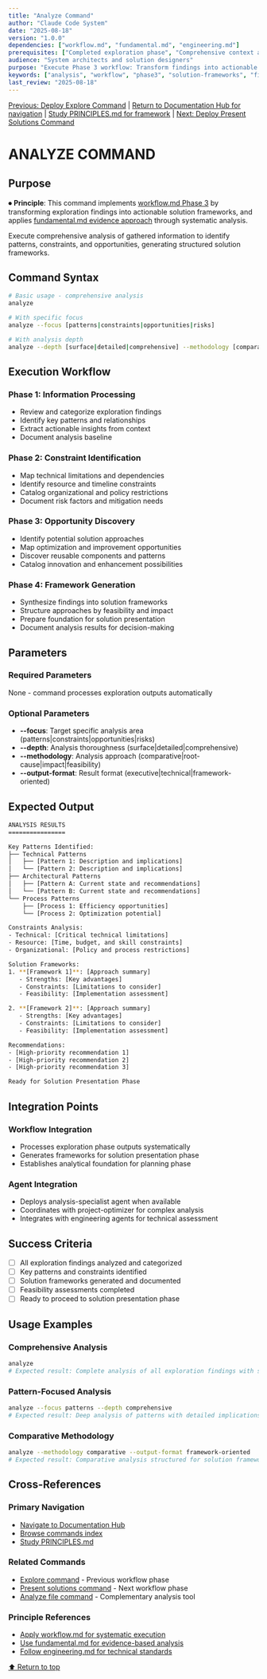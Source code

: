 ```yaml
---
title: "Analyze Command"
author: "Claude Code System"
date: "2025-08-18"
version: "1.0.0"
dependencies: ["workflow.md", "fundamental.md", "engineering.md"]
prerequisites: ["Completed exploration phase", "Comprehensive context available"]
audience: "System architects and solution designers"
purpose: "Execute Phase 3 workflow: Transform findings into actionable solution frameworks"
keywords: ["analysis", "workflow", "phase3", "solution-frameworks", "findings"]
last_review: "2025-08-18"
---
```


[Previous: Deploy Explore Command](explore.md) | [Return to Documentation Hub for navigation](../docs/index.md) | [Study PRINCIPLES.md for framework](../docs/PRINCIPLES.md) | [Next: Deploy Present Solutions Command](present-solutions.md)

# ANALYZE COMMAND

## Purpose

⏺ **Principle**: This command implements [workflow.md Phase 3](../docs/principles/workflow.md) by transforming exploration findings into actionable solution frameworks, and applies [fundamental.md evidence approach](../docs/principles/fundamental.md) through systematic analysis.

Execute comprehensive analysis of gathered information to identify patterns, constraints, and opportunities, generating structured solution frameworks.

## Command Syntax

```bash
# Basic usage - comprehensive analysis
analyze

# With specific focus
analyze --focus [patterns|constraints|opportunities|risks]

# With analysis depth
analyze --depth [surface|detailed|comprehensive] --methodology [comparative|root-cause|impact]
```

## Execution Workflow

### Phase 1: Information Processing
- Review and categorize exploration findings
- Identify key patterns and relationships
- Extract actionable insights from context
- Document analysis baseline

### Phase 2: Constraint Identification
- Map technical limitations and dependencies
- Identify resource and timeline constraints
- Catalog organizational and policy restrictions
- Document risk factors and mitigation needs

### Phase 3: Opportunity Discovery
- Identify potential solution approaches
- Map optimization and improvement opportunities
- Discover reusable components and patterns
- Catalog innovation and enhancement possibilities

### Phase 4: Framework Generation
- Synthesize findings into solution frameworks
- Structure approaches by feasibility and impact
- Prepare foundation for solution presentation
- Document analysis results for decision-making

## Parameters

### Required Parameters
None - command processes exploration outputs automatically

### Optional Parameters
- **--focus**: Target specific analysis area (patterns|constraints|opportunities|risks)
- **--depth**: Analysis thoroughness (surface|detailed|comprehensive)
- **--methodology**: Analysis approach (comparative|root-cause|impact|feasibility)
- **--output-format**: Result format (executive|technical|framework-oriented)

## Expected Output

```bash
ANALYSIS RESULTS
================

Key Patterns Identified:
├── Technical Patterns
│   ├── [Pattern 1: Description and implications]
│   └── [Pattern 2: Description and implications]
├── Architectural Patterns
│   ├── [Pattern A: Current state and recommendations]
│   └── [Pattern B: Current state and recommendations]
└── Process Patterns
    ├── [Process 1: Efficiency opportunities]
    └── [Process 2: Optimization potential]

Constraints Analysis:
- Technical: [Critical technical limitations]
- Resource: [Time, budget, and skill constraints]
- Organizational: [Policy and process restrictions]

Solution Frameworks:
1. **[Framework 1]**: [Approach summary]
   - Strengths: [Key advantages]
   - Constraints: [Limitations to consider]
   - Feasibility: [Implementation assessment]

2. **[Framework 2]**: [Approach summary]
   - Strengths: [Key advantages]
   - Constraints: [Limitations to consider]
   - Feasibility: [Implementation assessment]

Recommendations:
- [High-priority recommendation 1]
- [High-priority recommendation 2]
- [High-priority recommendation 3]

Ready for Solution Presentation Phase
```

## Integration Points

### Workflow Integration
- Processes exploration phase outputs systematically
- Generates frameworks for solution presentation phase
- Establishes analytical foundation for planning phase

### Agent Integration
- Deploys analysis-specialist agent when available
- Coordinates with project-optimizer for complex analysis
- Integrates with engineering agents for technical assessment

## Success Criteria

- [ ] All exploration findings analyzed and categorized
- [ ] Key patterns and constraints identified
- [ ] Solution frameworks generated and documented
- [ ] Feasibility assessments completed
- [ ] Ready to proceed to solution presentation phase

## Usage Examples

### Comprehensive Analysis
```bash
analyze
# Expected result: Complete analysis of all exploration findings with solution frameworks
```

### Pattern-Focused Analysis
```bash
analyze --focus patterns --depth comprehensive
# Expected result: Deep analysis of patterns with detailed implications
```

### Comparative Methodology
```bash
analyze --methodology comparative --output-format framework-oriented
# Expected result: Comparative analysis structured for solution framework development
```

## Cross-References

### Primary Navigation
- [Navigate to Documentation Hub](../docs/index.md)
- [Browse commands index](index.md)
- [Study PRINCIPLES.md](../docs/PRINCIPLES.md)

### Related Commands
- [Explore command](explore.md) - Previous workflow phase
- [Present solutions command](present-solutions.md) - Next workflow phase
- [Analyze file command](analyze-file.md) - Complementary analysis tool

### Principle References
- [Apply workflow.md for systematic execution](../docs/principles/workflow.md)
- [Use fundamental.md for evidence-based analysis](../docs/principles/fundamental.md)
- [Follow engineering.md for technical standards](../docs/principles/engineering.md)

[⬆ Return to top](#analyze-command)